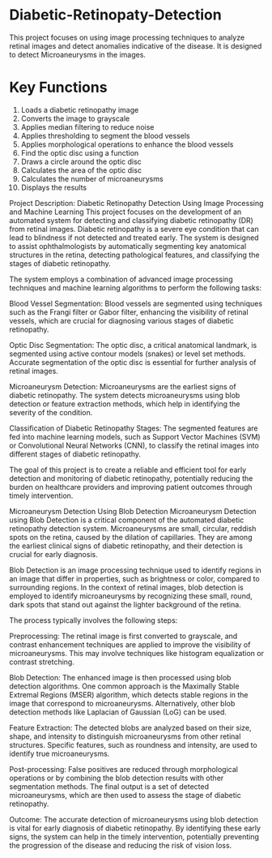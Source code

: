 # Diabetic-Retinopaty-Detection
This project focuses on using image processing techniques to analyze retinal images and detect anomalies indicative of the disease. It is designed to detect Microaneurysms in the images.
# Key Functions
1.	Loads a diabetic retinopathy image
2.	Converts the image to grayscale
3.	Applies median filtering to reduce noise
4.	Applies thresholding to segment the blood vessels
5.	Applies morphological operations to enhance the blood vessels
6.	Find the optic disc using a function
7.	Draws a circle around the optic disc
8.	Calculates the area of the optic disc
9.	Calculates the number of microaneurysms
10.	Displays the results


Project Description: Diabetic Retinopathy Detection Using Image Processing and Machine Learning
This project focuses on the development of an automated system for detecting and classifying diabetic retinopathy (DR) from retinal images. Diabetic retinopathy is a severe eye condition that can lead to blindness if not detected and treated early. The system is designed to assist ophthalmologists by automatically segmenting key anatomical structures in the retina, detecting pathological features, and classifying the stages of diabetic retinopathy.

The system employs a combination of advanced image processing techniques and machine learning algorithms to perform the following tasks:

Blood Vessel Segmentation: Blood vessels are segmented using techniques such as the Frangi filter or Gabor filter, enhancing the visibility of retinal vessels, which are crucial for diagnosing various stages of diabetic retinopathy.

Optic Disc Segmentation: The optic disc, a critical anatomical landmark, is segmented using active contour models (snakes) or level set methods. Accurate segmentation of the optic disc is essential for further analysis of retinal images.

Microaneurysm Detection: Microaneurysms are the earliest signs of diabetic retinopathy. The system detects microaneurysms using blob detection or feature extraction methods, which help in identifying the severity of the condition.

Classification of Diabetic Retinopathy Stages: The segmented features are fed into machine learning models, such as Support Vector Machines (SVM) or Convolutional Neural Networks (CNN), to classify the retinal images into different stages of diabetic retinopathy.

The goal of this project is to create a reliable and efficient tool for early detection and monitoring of diabetic retinopathy, potentially reducing the burden on healthcare providers and improving patient outcomes through timely intervention.

Microaneurysm Detection Using Blob Detection
Microaneurysm Detection using Blob Detection is a critical component of the automated diabetic retinopathy detection system. Microaneurysms are small, circular, reddish spots on the retina, caused by the dilation of capillaries. They are among the earliest clinical signs of diabetic retinopathy, and their detection is crucial for early diagnosis.

Blob Detection is an image processing technique used to identify regions in an image that differ in properties, such as brightness or color, compared to surrounding regions. In the context of retinal images, blob detection is employed to identify microaneurysms by recognizing these small, round, dark spots that stand out against the lighter background of the retina.

The process typically involves the following steps:

Preprocessing: The retinal image is first converted to grayscale, and contrast enhancement techniques are applied to improve the visibility of microaneurysms. This may involve techniques like histogram equalization or contrast stretching.

Blob Detection: The enhanced image is then processed using blob detection algorithms. One common approach is the Maximally Stable Extremal Regions (MSER) algorithm, which detects stable regions in the image that correspond to microaneurysms. Alternatively, other blob detection methods like Laplacian of Gaussian (LoG) can be used.

Feature Extraction: The detected blobs are analyzed based on their size, shape, and intensity to distinguish microaneurysms from other retinal structures. Specific features, such as roundness and intensity, are used to identify true microaneurysms.

Post-processing: False positives are reduced through morphological operations or by combining the blob detection results with other segmentation methods. The final output is a set of detected microaneurysms, which are then used to assess the stage of diabetic retinopathy.

Outcome: The accurate detection of microaneurysms using blob detection is vital for early diagnosis of diabetic retinopathy. By identifying these early signs, the system can help in the timely intervention, potentially preventing the progression of the disease and reducing the risk of vision loss.
